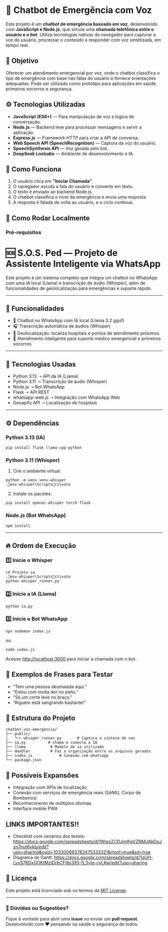 # 🤖 Chatbot de Emergência com Voz

Este projeto é um **chatbot de emergência baseado em voz**, desenvolvido com **JavaScript e Node.js**, que simula uma **chamada telefônica entre o usuário e o bot**. Utiliza tecnologias nativas do navegador para capturar a voz do usuário, processar o conteúdo e responder com voz sintetizada, em tempo real.

## 📌 Objetivo

Oferecer um atendimento emergencial por voz, onde o chatbot classifica o tipo de emergência com base nas falas do usuário e fornece orientações adequadas. Pode ser utilizado como protótipo para aplicações em saúde, primeiros socorros e segurança.

## ⚙️ Tecnologias Utilizadas

- **JavaScript (ES6+)** — Para manipulação de voz e lógica de conversação.
- **Node.js** — Backend leve para processar mensagens e servir a aplicação.
- **Express.js** — Framework HTTP para criar a API de conversa.
- **Web Speech API (SpeechRecognition)** — Captura da voz do usuário.
- **SpeechSynthesis API** — Voz gerada pelo bot.
- **DeepSeek Lnstudio** — Ambiente de desenvolvimento e IA.

## 🧠 Como Funciona

1. O usuário clica em **"Iniciar Chamada"**.
2. O navegador escuta a fala do usuário e converte em texto.
3. O texto é enviado ao backend Node.js.
4. O chatbot classifica o nível da emergência e envia uma resposta.
5. A resposta é falada de volta ao usuário, e o ciclo continua.

## 🚀 Como Rodar Localmente

### Pré-requisitos

# 🆘 S.O.S. Ped — Projeto de Assistente Inteligente via WhatsApp

Este projeto é um sistema completo que integra um chatbot no WhatsApp com uma IA local (Llama) e transcrição de áudio (Whisper), além de funcionalidades de geolocalização para emergências e suporte rápido.

---

## 🚀 Funcionalidades
- 🤖 Chatbot no WhatsApp com IA local (Llama 3.2 gguf)
- 🎧 Transcrição automática de áudios (Whisper)
- 📍 Geolocalização: localiza hospitais e pontos de atendimento próximos
- 💬 Atendimento inteligente para suporte médico emergencial e primeiros socorros

---

## 🧠 Tecnologias Usadas
- Python 3.13 ➝ API da IA (Llama)
- Python 3.11 ➝ Transcrição de áudio (Whisper)
- Node.js ➝ Bot WhatsApp
- Flask ➝ API REST
- whatsapp-web.js ➝ Integração com WhatsApp Web
- Geoapify API ➝ Localização de hospitais

---

## ⚙️ Dependências

### Python 3.13 (IA)
```
pip install flask llama-cpp-python
```

### Python 3.11 (Whisper)
1. Crie o ambiente virtual:
```
python -m venv venv-whisper
.env-whisper\Scriptsctivate
```

2. Instale os pacotes:
```
pip install openai-whisper torch flask
```

### Node.js (Bot WhatsApp)
```
npm install
```

---

## 🔥 Ordem de Execução

### 1️⃣ Inicie o Whisper
```
cd Projeto ia
.env-whisper\Scriptsctivate
python whisper_runner.py
```

### 2️⃣ Inicie a IA (Llama)
```
python ia.py
```

### 3️⃣ Inicie o Bot WhatsApp
```
npx nodemon index.js
```
ou
```
node index.js
```

Acesse [http://localhost:3000](http://localhost:3000) para iniciar a chamada com o bot.

## 🧪 Exemplos de Frases para Testar

- “Tem uma pessoa desmaiada aqui.”
- “Estou com muita dor no peito.”
- “Só um corte leve no braço.”
- “Alguém está sangrando bastante!”

## 📁 Estrutura do Projeto

```
chatbot-voz-emergencia/
├── public/
│   └── whisper_runner.py       # Captura e síntese de voz
├── ia.py          # chama e conecta a IA
├── llama           # Modelo de ia utilizado
├── Handler         # Faz a organização entre os arquivos gerados
├── index.js            # Conexão com whatsapp
└── package.json
```

## 📡 Possíveis Expansões

- Integração com APIs de localização
- Conexão com serviços de emergência reais (SAMU, Corpo de Bombeiros)
- Reconhecimento de múltiplos idiomas
- Interface mobile PWA

## LINKS IMPORTANTES!!

- Checklist com cenários dos testes: https://docs.google.com/spreadsheets/d/1WwzZr31JjmKgVZNMJAkDpJzn7nut6vkb/edit?usp=sharing&ouid=103300693782475333321&rtpof=true&sd=true
- Diagrama de Gantt: https://docs.google.com/spreadsheets/d/1gUH-LvxS78DxGOKtMzlDrbCFi8s395-fL3yIq-cyLKw/edit?usp=sharing

## 📄 Licença

Este projeto está licenciado sob os termos da [MIT License](LICENSE).

---

### 💬 Dúvidas ou Sugestões?

Fique à vontade para abrir uma **issue** ou enviar um **pull request**.  
Desenvolvido com ❤️ pensando na saúde e segurança de todos.
